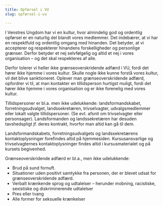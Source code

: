 ```yaml
---
title: Opførsel i VU
slug: opførsel-i-vu

---
```


I Venstres Ungdom har vi en kultur, hvor almindelig god og ordentlig opførsel er en naturlig del blandt vores medlemmer. Det indebærer, at vi har en respektfuld og ordentlig omgang med hinanden. Det betyder, at vi accepterer og respekterer hinandens forskelligheder og personlige grænser. Derfor betyder et nej selvfølgelig og altid et nej i vores organisation – og det skal respekteres af alle.

Derfor tolerer vi heller ikke grænseoverskridende adfærd i VU, fordi det hører ikke hjemme i vores kultur. Skulle nogle ikke kunne forstå vores kultur, vil det blive sanktioneret. Oplever man grænseoverskridende adfærd, opfordrer vi til, at man kontakter en tillidsperson hurtigst muligt, fordi det hører ikke hjemme i vores organisation og er ikke forenelig med vores kultur.

Tillidspersoner er bl.a. men ikke udelukkende: landsformandskabet, forretningsudvalget, landssekretæren, trivselvagter, udvalgsmedlemmer eller lokalt valgte tillidspersoner. (Se evt. afsnit om trivselvagter eller personsager). Landsformanden og landssekretæren har desuden tavshedspligt jf. deres kontrakt, hvorfor man altid kan gå til dem.

Landsformandskabets, forretningsudvalgets og landssekretærens kontaktoplysninger forefindes altid på hjemmesiden. Kursusansvarlige og trivselvagternes kontaktoplysninger findes altid i kursusmaterialet og på kursets begivenhed.

Grænseoverskridende adfærd er bl.a., men ikke udelukkende:

* Brud på sund fornuft.
* Situationer uden positivt samtykke fra personen, der er blevet udsat for grænseoverskridende adfærd.
* Verbalt krænkende sprog og udtalelser – herunder mobning, racistiske, sexistiske og diskriminerende udtalelser
* Pres eller tvang
* Alle former for seksuelle krænkelser
